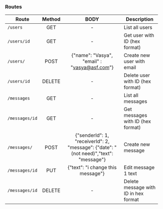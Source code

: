 ### Routes

Route | Method | BODY | Description
--- | :---: | :---: | ---
`/users` | GET | - | List all users
`/users/id` | GET | - | Get user with ID (hex format)
`/users/` | POST | {"name": "Vasya", "email" : "vasya@asf.com"} | Create new user with email
`/users/id` | DELETE | - | Delete user with ID (hex format)
`/messages` | GET | - | List all messages
`/messages/id`| GET | - | Get  messages with ID (hex format)
`/messages/` | POST | {"senderId": 1, "receiverId": 2, "message": {"date": "(not need)","text": "message"} | Create new message
`/messages/id` | PUT | {"text": "i change this message"} | Edit message 1 text
`/messages/id` | DELETE | - | Delete message with ID in hex format
